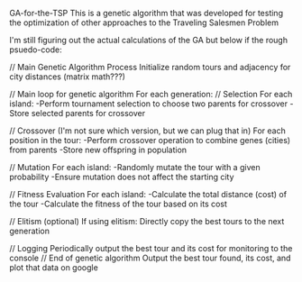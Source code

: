 GA-for-the-TSP
This is a genetic algorithm that was developed for testing the optimization of other approaches to the Traveling Salesmen Problem

I'm still figuring out the actual calculations of the GA but below if the rough psuedo-code:

// Main Genetic Algorithm Process Initialize random tours and adjacency for city distances (matrix math???)

// Main loop for genetic algorithm For each generation: // Selection For each island: -Perform tournament selection to choose two parents for crossover -Store selected parents for crossover

// Crossover (I'm not sure which version, but we can plug that in)
For each position in the tour:
    -Perform crossover operation to combine genes (cities) from parents
    -Store new offspring in population

// Mutation
For each island:
    -Randomly mutate the tour with a given probability
    -Ensure mutation does not affect the starting city

// Fitness Evaluation
For each island:
    -Calculate the total distance (cost) of the tour
    -Calculate the fitness of the tour based on its cost

// Elitism (optional)
If using elitism:
    Directly copy the best tours to the next generation

// Logging
Periodically output the best tour and its cost for monitoring to the console
// End of genetic algorithm Output the best tour found, its cost, and plot that data on google

<!---
Archanadevkate/Archanadevkate is a ✨ special ✨ repository because its `README.md` (this file) appears on your GitHub profile.
You can click the Preview link to take a look at your changes.
--->
